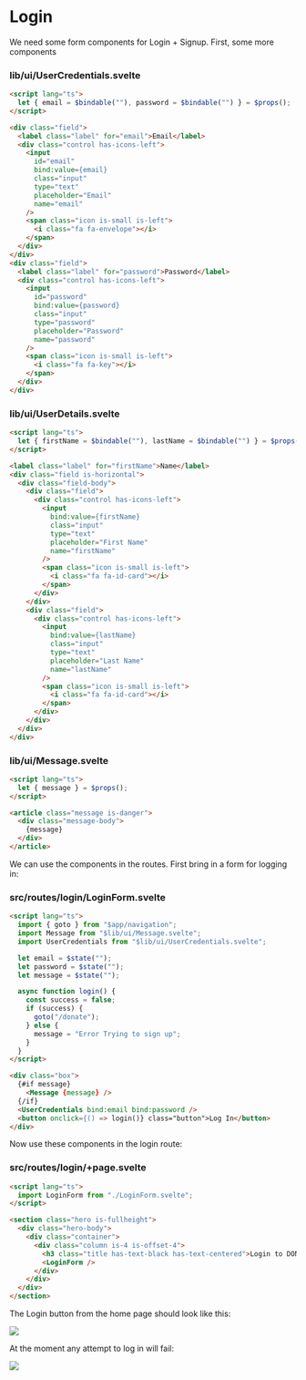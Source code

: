 # Login

We need some form components for Login + Signup. First, some more components

### lib/ui/UserCredentials.svelte

~~~html
<script lang="ts">
  let { email = $bindable(""), password = $bindable("") } = $props();
</script>

<div class="field">
  <label class="label" for="email">Email</label>
  <div class="control has-icons-left">
    <input
      id="email"
      bind:value={email}
      class="input"
      type="text"
      placeholder="Email"
      name="email"
    />
    <span class="icon is-small is-left">
      <i class="fa fa-envelope"></i>
    </span>
  </div>
</div>
<div class="field">
  <label class="label" for="password">Password</label>
  <div class="control has-icons-left">
    <input
      id="password"
      bind:value={password}
      class="input"
      type="password"
      placeholder="Password"
      name="password"
    />
    <span class="icon is-small is-left">
      <i class="fa fa-key"></i>
    </span>
  </div>
</div>
~~~

### lib/ui/UserDetails.svelte

~~~html
<script lang="ts">
  let { firstName = $bindable(""), lastName = $bindable("") } = $props();
</script>

<label class="label" for="firstName">Name</label>
<div class="field is-horizontal">
  <div class="field-body">
    <div class="field">
      <div class="control has-icons-left">
        <input
          bind:value={firstName}
          class="input"
          type="text"
          placeholder="First Name"
          name="firstName"
        />
        <span class="icon is-small is-left">
          <i class="fa fa-id-card"></i>
        </span>
      </div>
    </div>
    <div class="field">
      <div class="control has-icons-left">
        <input
          bind:value={lastName}
          class="input"
          type="text"
          placeholder="Last Name"
          name="lastName"
        />
        <span class="icon is-small is-left">
          <i class="fa fa-id-card"></i>
        </span>
      </div>
    </div>
  </div>
</div>
~~~

### lib/ui/Message.svelte

~~~html
<script lang="ts">
  let { message } = $props();
</script>

<article class="message is-danger">
  <div class="message-body">
    {message}
  </div>
</article>
~~~

We can use the components in the routes. First bring in a form for logging in:

### src/routes/login/LoginForm.svelte

~~~html
<script lang="ts">
  import { goto } from "$app/navigation";
  import Message from "$lib/ui/Message.svelte";
  import UserCredentials from "$lib/ui/UserCredentials.svelte";

  let email = $state("");
  let password = $state("");
  let message = $state("");

  async function login() {
    const success = false;
    if (success) {
      goto("/donate");
    } else {
      message = "Error Trying to sign up";
    }
  }
</script>

<div class="box">
  {#if message}
    <Message {message} />
  {/if}
  <UserCredentials bind:email bind:password />
  <button onclick={() => login()} class="button">Log In</button>
</div>
~~~



Now use these components in the login route:

### src/routes/login/+page.svelte

~~~html
<script lang="ts">
  import LoginForm from "./LoginForm.svelte";
</script>

<section class="hero is-fullheight">
  <div class="hero-body">
    <div class="container">
      <div class="column is-4 is-offset-4">
        <h3 class="title has-text-black has-text-centered">Login to DONATION</h3>
        <LoginForm />
      </div>
    </div>
  </div>
</section>
~~~

The Login button from the home page should look like this:

![](img/40.png)

At the moment any attempt to log in will fail:

![](img/41.png)
